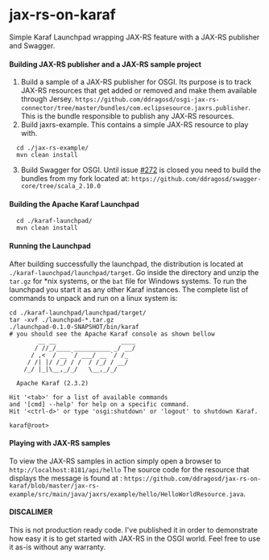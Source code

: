 jax-rs-on-karaf
===============

Simple Karaf Launchpad wrapping JAX-RS feature with a JAX-RS publisher and Swagger.

#### Building JAX-RS publisher and a JAX-RS sample project

1. Build a sample of a JAX-RS publisher for OSGI. Its purpose is to track JAX-RS resources that get added or removed and make them available through Jersey.
`https://github.com/ddragosd/osgi-jax-rs-connector/tree/master/bundles/com.eclipsesource.jaxrs.publisher`. 
This is the bundle responsible to publish any JAX-RS resources.
2. Build jaxrs-example. This contains a simple JAX-RS resource to play with.
```
  cd ./jax-rs-example/
  mvn clean install 
```
3. Build Swagger for OSGI. Until issue [#272](https://github.com/wordnik/swagger-core/issues/272) is closed you need to build the bundles from my fork located at: `https://github.com/ddragosd/swagger-core/tree/scala_2.10.0`

#### Building the Apache Karaf Launchpad

```
  cd ./karaf-launchpad/
  mvn clean install
```

#### Running the Launchpad
After building successfully the launchpad, the distribution is located at `./karaf-launchpad/launchpad/target`.
Go inside the directory and unzip the `tar.gz` for *nix systems, or the `bat` file for Windows systems.
To run the launchpad you start it as any other Karaf instances. The complete list of commands to unpack and run on a linux system is:
```
cd ./karaf-launchpad/launchpad/target/
tar -xvf ./launchpad-*.tar.gz
./launchpad-0.1.0-SNAPSHOT/bin/karaf
# you should see the Apache Karaf console as shown bellow
        __ __                  ____      
       / //_/____ __________ _/ __/      
      / ,<  / __ `/ ___/ __ `/ /_        
     / /| |/ /_/ / /  / /_/ / __/        
    /_/ |_|\__,_/_/   \__,_/_/         

  Apache Karaf (2.3.2)

Hit '<tab>' for a list of available commands
and '[cmd] --help' for help on a specific command.
Hit '<ctrl-d>' or type 'osgi:shutdown' or 'logout' to shutdown Karaf.

karaf@root>
```

#### Playing with JAX-RS samples
To view the JAX-RS samples in action simply open a browser to `http://localhost:8181/api/hello` 
The source code for the resource that displays the message is found at : `https://github.com/ddragosd/jax-rs-on-karaf/blob/master/jax-rs-example/src/main/java/jaxrs/example/hello/HelloWorldResource.java`.


#### DISCALIMER 
This is not production ready code. I've published it in order to demonstrate how easy it is to get started with JAX-RS in the OSGI world. 
Feel free to use it as-is without any warranty.
